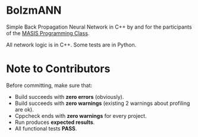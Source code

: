 # BolzmANN
Simple Back Propagation Neural Network in C++ by and for the participants of the [MASIS Programming Class](http://www.masisclass.com).

All network logic is in C++. Some tests are in Python.

# Note to Contributors
Before committing, make sure that:

- Build succeeds with **zero errors** (obviously).
- Build succeeds with **zero warnings** (existing 2 warnings about profiling are ok).
- Cppcheck ends with **zero warnings** for every project.
- Run produces **expected results**.
- All functional tests **PASS**.
  
